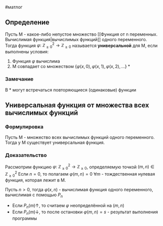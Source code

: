 #матлог 
## Определение
Пусть M - какое-либо непустое множество [[Функция от n переменных. Вычислимая функция|вычислимых функций]] одного переменного.
Тогда функция $\varphi: \ \mathbb{Z}_{\geq 0}^{2} \to \mathbb{Z}_{\geq 0}$ называется **универсальной** для M, если выполнены условия:
1. Функция $\varphi$ вычислима
2. M совпадает со множеством $\{ \varphi(x, 0), \varphi(x, 1), \varphi(x, 2), \dots \} \ *$

### Замечание
В $*$ могут встречаться повторяющиеся (одинаковые) функции

## Универсальная функция от множества всех вычислимых функций
### Формулировка
Пусть M - множество всех вычислимых функций одного переменного. Тогда у M существует универсальная функция.

### Доказательство
Рассмотрим функцию $\varphi: \ \mathbb{Z}_{\geq 0}^{2} \to \mathbb{Z}_{\geq 0}$, определяемую точкой $(m, n) \in \mathbb{Z}_{\geq 0}^{2}$
Если $n = 0$, то полагаем $\varphi(m, n) = 0 \ \forall m$ - тождественная нулевая функция, которая лежит в M.

Пусть $n > 0$, тогда $\varphi(x, n)$ - вычислимая функция одного переменного, вычислимая с помощью $P_{n}$
- Если $P_n(m) \uparrow$, то считаем $\varphi$ неопределённой на $(m, n)$
- Если $P_n(m) \downarrow$, то после остановки $\varphi(m, n) = s$ - результат выполнения программы